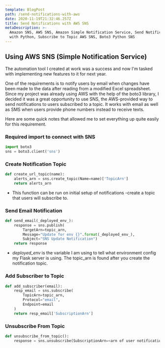 ```yaml
---
template: BlogPost
path: /send-notifications-with-aws
date: 2020-11-19T21:32:46.257Z
title: Send Notifications with AWS SNS
metaDescription: >-
  Amazon SNS, AWS SNS, Amazon Simple Notification Service, Send Notifications
  with Python, Subscribe to Topic AWS SNS, Boto3 Python SNS
---
```

## Using AWS SNS (Simple Notification Service)
The automation tool I created at work was a success and now I'm tasked with implementing new features to it for next year.

One of the requirements is to notify users by email when changes have been made to the data after reading from a modified Excel spreadsheet. Since my project was already using AWS with the help of the boto3 library, I decided it was a great opportunity to use SNS, the AWS-provided way to send notifications to users subscribed to a topic. It works with email as well as SMS when users provide phone numbers instead to receive texts.

Here are some quick notes that allowed me to set everything up quite easily for this requirement.

### Required import to connect with SNS
```python
import boto3
sns = boto3.client('sns')
```

### Create Notification Topic
```python
def create_url_topic(name):
    alerts_arn = sns.create_topic(Name=name)['TopicArn']
    return alerts_arn
```

- This function can be run on initial setup of notifications -create a topic that users will subscribe to.

### Send Email Notification
```python
def send_email(_deployed_env_):
    response = sns.publish(
        TargetArn=topic_arn,
        Message="Update for env {}".format(_deployed_env_),
        Subject="SNS Update Notification")
    return response
```

- _deployed_env_ is the variable I am using to tell what environment config my Flask server is using. The topic_arn is found after you create the notification topic.


### Add Subscriber to Topic
```python
def add_subscriber(email):
    resp_email = sns.subscribe(
        TopicArn=topic_arn,
        Protocol="email",
        Endpoint=email
    )
    return resp_email['SubscriptionArn']
```

### Unsubscribe From Topic
```python
def unsubscribe_from_topic():
    response = sns.unsubscribe(SubscriptionArn=<arn of user notification endpoint>)
```
